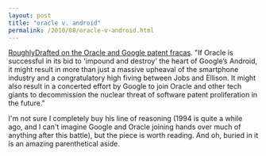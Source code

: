 ```yaml
---
layout: post
title: "oracle v. android"
permalink: /2010/08/oracle-v-android.html
---
```


<p><a href="http://www.roughlydrafted.com/2010/08/14/how-oracle-might-kill-googles-android-and-software-patents-all-at-once/">RoughlyDrafted on the Oracle and Google patent fracas</a>. &quot;If Oracle is successful in its bid to &#39;impound and destroy&#39; the heart of Google’s Android, it might result in more than just a massive upheaval of the smartphone industry and a congratulatory high fiving between Jobs and Ellison. It might also result in a concerted effort by Google to join Oracle and other tech giants to decommission the nuclear threat of software patent proliferation in the future.&quot;</p>

<p>I&#39;m not sure I completely buy his line of reasoning (1994 is quite a while ago, and I can&#39;t imagine Google and Oracle joining hands over much of anything after this battle), but the piece is worth reading. And oh, buried in it is an amazing parenthetical aside.</p>


